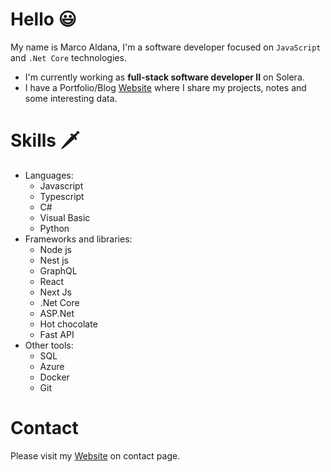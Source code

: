 <!--
**Marco-Aldana/marco-aldana** is a ✨ _special_ ✨ repository because its `README.md` (this file) appears on your GitHub profile.

Here are some ideas to get you started:

- 🔭 I’m currently working on ...
- 🌱 I’m currently learning ...
- 👯 I’m looking to collaborate on ...
- 🤔 I’m looking for help with ...
- 💬 Ask me about ...
- 📫 How to reach me: ...
- 😄 Pronouns: ...
- ⚡ Fun fact: ...
-->

# Hello 😃

My name is Marco Aldana,
I'm a software developer focused on `JavaScript` and `.Net Core` technologies.
* I'm currently working as **full-stack software developer II** on Solera.
* I have a Portfolio/Blog [Website](https://marco-aldana.vercel.app) where I share my projects, notes and some interesting data.

# Skills 🗡️
* Languages:
  * Javascript
  * Typescript
  * C#
  * Visual Basic
  * Python
* Frameworks and libraries:
  * Node js
  * Nest js
  * GraphQL
  * React
  * Next Js
  * .Net Core
  * ASP.Net
  * Hot chocolate
  * Fast API
* Other tools:
  * SQL
  * Azure
  * Docker
  * Git
 
 # Contact
 Please visit my [Website](https://marco-aldana.vercel.app/contact) on contact page.




